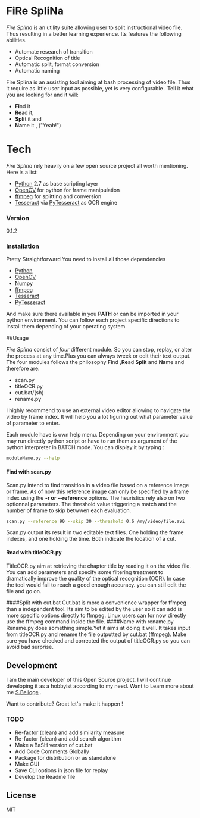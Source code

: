 # FiRe SpliNa

*Fire Splina*  is an utility suite allowing user to split instructional video file. Thus resulting in a better learning experience. Its features the following abilities.

  - Automate research of transition
  - Optical Recognition of title
  - Automatic split, format conversion
  - Automatic naming

Fire Splina is an assisting tool aiming at bash processing of video file. Thus it require as little user input as possible, yet is very configurable . Tell it what you are looking for and it will:

 - **Fi**nd it
 - **Re**ad it,
 - **Spli**t it and
 - **Na**me it   , ("Yeah!")



# Tech 

*Fire Splina* rely heavily on a few open source project all worth mentioning. Here is a list:
+ [Python] 2.7 as base scripting layer
+ [OpenCV] for python for frame manipulation
+ [ffmpeg] for splitting and conversion
+ [Tesseract] via [PyTesseract] as OCR engine

### Version
0.1.2

### Installation
Pretty Straightforward 
You need to install all those dependencies
 + [Python] 
 + [OpenCV]  
 + [Numpy]
 + [ffmpeg] 
 + [Tesseract] 
 + [PyTesseract] 

And make sure there available in you **PATH** or can be imported in your python environment. You can follow each project specific directions to install them depending of your operating system.

##Usage

*Fire Splina* consist of *four* different module. So you can stop, replay, or alter the process at any time.Plus you can always tweek or edit their text output. The four modules follows the philosophy  **Fi**nd ,**Re**ad **Spli**t and  **Na**me and therefore are:
 + scan.py
 + titleOCR.py
 + cut.bat/(sh)
 + rename.py

I highly recommend to use an external video editor allowing to navigate the video by frame index. It will help you a lot figuring out what parameter value of parameter to enter.

Each module have is own help menu. Depending on your environment you may run directly python script or have to run them as argument of the python interpreter in BATCH mode. You can display it by typing :
```sh
moduleName.py --help
```
#### Find with scan.py
Scan.py intend to find transition in a video file based on a reference image or frame. As of now this reference image can only be specified by a frame index using the **-r or --reference** options. The heuristics rely also on two optionnal parameters. The threshold value triggering a match and the number of frame to skip betwwen each evaluation.
```sh
scan.py --reference 90 --skip 30 --threshold 0.6 /my/video/file.avi
```
Scan.py output its result in two editable text files. One holding the frame indexes, and one holding the time. Both indicate the location of a cut.

#### Read with titleOCR.py
TitleOCR.py aim at retrieving the chapter title by reading it on the video file. You can add parameters and specify some filtering treatment to dramatically improve the quality of the optical recognition (OCR). In case the tool would fail to reach a good enough accuracy. you can still edit the file and go on.

####Split with cut.bat
Cut.bat is more a convenience wrapper for ffmpeg than a independent tool. Its aim to be edited by the user so it can add is more specific options directly to ffmpeg. Linux users can for now directly use the ffmpeg command inside the file.
####Name with rename.py
Rename.py does something simple.Yet it aims at doing it well. It takes input from titleOCR.py and rename the file outputted by cut.bat (ffmpeg). Make sure you have checked and corrected the output of titleOCR.py so you can avoid bad surprise.

## Development
I am the main developer of this Open Source project. I will continue developing it as a hobbyist according to my need. Want to Learn more about me [S.Belloge] .

Want to contribute? Great let's make it happen !

### TODO

 - Re-factor (clean) and add similarity measure 
 - Re-factor (clean) and add search algorithm
 - Make a BaSH version of cut.bat
 - Add Code Comments Globally
 - Package for distribution or as standalone
 - Make GUI
 - Save CLI options in json file for replay
 - Develop the Readme file


License
----

MIT


[s.belloge]:https://www.linkedin.com/pub/styvens-belloge/35/756/518/en
[Tesseract]:code.google.com/p/tesseract-ocr
[ffmpeg]:https://www.ffmpeg.org/
[Python]:https://www.python.org/
[OpenCV]:http://opencv.org/
[PyTesseract]:https://pypi.python.org/pypi/pytesseract
[Numpy]: www.numpy.org/